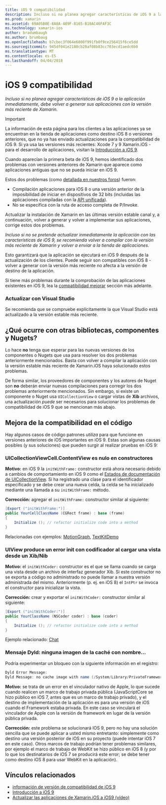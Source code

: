 ```yaml
---
title: iOS 9 compatibilidad
description: Incluso si no planea agregar características de iOS 9 a la aplicación inmediatamente, debe volver a generar sus aplicaciones con la versión más reciente de Xamarin.
ms.prod: xamarin
ms.assetid: 69A05B0E-8A0A-489F-8165-B10AC46FAF3C
ms.technology: xamarin-ios
author: bradumbaugh
ms.author: brumbaug
ms.openlocfilehash: b7cbec3f064e6000f991fb0f9ce256415f6ce5dd
ms.sourcegitcommit: 945df041e2180cb20af08b83cc703ecd1aedc6b0
ms.translationtype: MT
ms.contentlocale: es-ES
ms.lasthandoff: 04/04/2018
---
```

# <a name="ios-9-compatibility"></a>iOS 9 compatibilidad

_Incluso si no planea agregar características de iOS 9 a la aplicación inmediatamente, debe volver a generar sus aplicaciones con la versión más reciente de Xamarin._

> [!IMPORTANT]
> La información de esta página para los clientes a las aplicaciones ya se encuentran en la tienda de aplicaciones como destino iOS 8 o versiones anteriores, que no ya has enviado actualizaciones para la compatibilidad de iOS 9. Si ya usa las versiones más recientes: Xcode 7 y 9 Xamarin.iOS - para el desarrollo de aplicaciones, visitan la [Introducción a iOS 9](~/ios/platform/introduction-to-ios9/index.md).

Cuando aparecían la primera beta de iOS 9, hemos identificado dos problemas con versiones anteriores de Xamarin que aparece como aplicaciones antiguas que no se pueda iniciar en iOS 9.

Estos dos problemas (como [detallada en nuestros foros](http://forums.xamarin.com/discussion/comment/131529/#Comment_131529)) fueron:

- Compilación aplicaciones para iOS 8 o una versión anterior de la imposibilidad de iniciar en dispositivos de 32 bits (incluidas las aplicaciones compiladas con la [API unificada](~/cross-platform/macios/unified/index.md)).
- No se especifica con la ruta de acceso completa de P/Invoke.

Actualizar la instalación de Xamarin en las últimas versión estable canal y, a continuación, volver a generar y volver a implementar sus aplicaciones, corrige estos dos problemas.

_Incluso si no se pretende actualizar inmediatamente la aplicación con las características de iOS 9, se recomienda volver a compilar con la versión más reciente de Xamarin y volver a enviar a la tienda de aplicaciones_.



Esto garantizará que la aplicación se ejecutará en iOS 9 después de la actualización de los clientes.
Puede seguir son compatibles con iOS 8 - volver a generar con la versión más reciente no afecta a la versión de destino de la aplicación.

Si tiene más problemas durante la comprobación de las aplicaciones existentes en iOS 9, lea la [compatibilidad mejorar](#compat) sección más adelante.


### <a name="updating-with-visual-studio"></a>Actualizar con Visual Studio

Se recomienda que se compruebe explícitamente la que Visual Studio está actualizado a la versión estable más reciente.

## <a name="what-about-components-nugets-and-other-libraries"></a>¿Qué ocurre con otras bibliotecas, componentes y Nugets?

Lo hace **no** tenga que esperar para las nuevas versiones de los componentes o Nugets que usa para resolver los dos problemas anteriormente mencionados.
Basta con volver a compilar la aplicación con la versión estable más reciente de Xamarin.iOS haya solucionado estos problemas.

De forma similar, los proveedores de componentes y los autores de Nuget son **no** deberán enviar nuevas compilaciones para corregir los dos problemas anteriormente mencionados. Sin embargo, si existe un componente o Nuget usa `UICollectionView` o cargar vistas de **Xib** archivos, una actualización *puede* ser necesarios para solucionar los problemas de compatibilidad de iOS 9 que se mencionan más abajo.


<a name="compat" />

## <a name="improving-compatibility-in-your-code"></a>Mejora de la compatibilidad en el código

Hay algunos casos de código patrones *utiliza* para que funcione en versiones anteriores de iOS importantes en iOS 9. Estas son algunas causas posibles (y sus soluciones) que pueden surgir al realizar pruebas en iOS 9:

### <a name="uicollectionviewcellcontentview-is-null-in-constructors"></a>UICollectionViewCell.ContentView es nulo en constructores

**Motivo:** en iOS 9 la `initWithFrame:` constructor está ahora necesario debido a cambios de comportamiento en iOS 9 como el [Estados de documentación de UICollectionView](https://developer.apple.com/library/ios/documentation/UIKit/Reference/UICollectionView_class/#//apple_ref/occ/instm/UICollectionView/dequeueReusableCellWithReuseIdentifier:forIndexPath). Si ha registrado una clase para el identificador especificado y se debe crear una nueva celda, la celda se ha inicializado mediante una llamada a su `initWithFrame:` método.

**Corrección:** agregar el `initWithFrame:` constructor similar al siguiente:

```csharp
[Export ("initWithFrame:")]
public YourCellClassName (CGRect frame) : base (frame)
{
    Initialize (); // refactor initialize code into a method
}
```

Relacionadas con ejemplos: [MotionGraph](https://github.com/xamarin/monotouch-samples/commit/3c1b7a4170c001e7290db9babb2b7a6dddeb8bcb), [TextKitDemo](https://github.com/xamarin/monotouch-samples/commit/23ea01b37326963b5ebf68bbcc1edd51c66a28d6)



### <a name="uiview-fails-to-init-with-coder-when-loading-a-view-from-a-xibnib"></a>UIView produce un error init con codificador al cargar una vista desde un Xib/Nib

**Motivo:** el `initWithCoder:` constructor es el que se llama cuando se carga una vista desde un archivo de interfaz generador Xib. Si este constructor no se exporta a código no administrado no puede llamar a nuestra versión administrada del mismo. Anteriormente (p. ej. en iOS 8) el `IntPtr` se invoca el constructor para inicializar la vista.

**Corrección:** crear y exportar el `initWithCoder:` constructor similar al siguiente:

```csharp
[Export ("initWithCoder:")]
public YourClassName (NSCoder coder) : base (coder)
{
    Initialize (); // refactor initialize code into a method
}
```

Ejemplo relacionado: [Chat](https://github.com/xamarin/monotouch-samples/commit/7b81138d52e5f3f1aa3769fcb08f46122e9b6a88)


### <a name="dyld-message-no-cache-image-with-name"></a>Mensaje Dyld: ninguna imagen de la caché con nombre...

Podría experimentar un bloqueo con la siguiente información en el registro:

```csharp
Dyld Error Message:
Dyld Message: no cache image with name (/System/Library/PrivateFrameworks/JavaScriptCore.framework/JavaScriptCore)
```

**Motivo:** se trata de un error en el vinculador nativo de Apple, lo que sucede cuando realicen un marco de trabajo privada pública (JavaScriptCore se hizo público en iOS 7, antes que es un marco de trabajo privado), y el destino de implementación de la aplicación es para una versión de iOS cuando el Framework estaba privada. En este caso se vinculará el vinculador de Apple con la versión de framework en lugar de la versión pública privada.

**Corrección:** este problema se solucionará IOS 9, pero no hay una solución sencilla que se puede aplicar a usted mismo entretanto: simplemente como destino una versión posterior de iOS en su proyecto (puede intentar iOS 7 en este caso). Otros marcos de trabajo podrían tener problemas similares, por ejemplo el marco de trabajo de WebKit se hizo público en iOS 8 (y por lo que los destinatarios de iOS 7 se producirá este error; se debe tener como destino iOS 8 para usar WebKit en la aplicación).



## <a name="related-links"></a>Vínculos relacionados

- [información de versión de compatibilidad de iOS 9](https://releases.xamarin.com/ios-hotfix-for-ios-9-preview-xcode-6/)
- [Introducción a iOS 9](~/ios/platform/introduction-to-ios9/index.md)
- [Actualizar las aplicaciones de Xamarin.iOS a iOS9 (vídeo)](https://university.xamarin.com/lightninglectures/Updating-your-XamariniOS-apps-to-iOS9)
